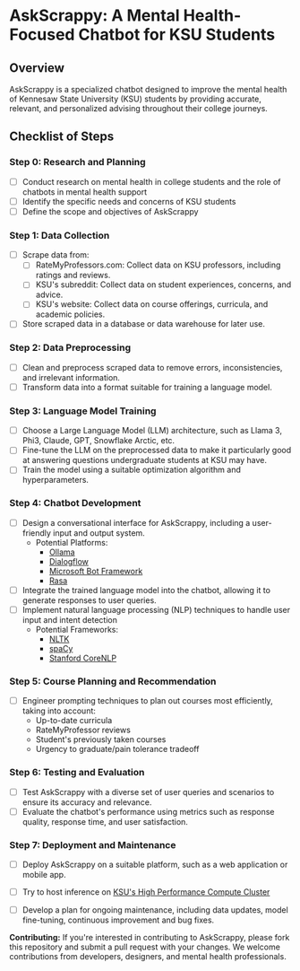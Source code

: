 **AskScrappy: A Mental Health-Focused Chatbot for KSU Students**
===========================================================

**Overview**
-----------

AskScrappy is a specialized chatbot designed to improve the mental health of Kennesaw State University (KSU) students by providing accurate, relevant, and personalized advising throughout their college journeys.

**Checklist of Steps**
--------------------
### Step 0: Research and Planning
* [ ] Conduct research on mental health in college students and the role of chatbots in mental health support
* [ ] Identify the specific needs and concerns of KSU students
* [ ] Define the scope and objectives of AskScrappy

### Step 1: Data Collection

* [ ] Scrape data from:
	- [ ] RateMyProfessors.com: Collect data on KSU professors, including ratings and reviews.
	- [ ] KSU's subreddit: Collect data on student experiences, concerns, and advice.
	- [ ] KSU's website: Collect data on course offerings, curricula, and academic policies.
* [ ] Store scraped data in a database or data warehouse for later use.

### Step 2: Data Preprocessing

* [ ] Clean and preprocess scraped data to remove errors, inconsistencies, and irrelevant information.
* [ ] Transform data into a format suitable for training a language model.

### Step 3: Language Model Training

* [ ] Choose a Large Language Model (LLM) architecture, such as Llama 3, Phi3, Claude, GPT, Snowflake Arctic, etc.  
* [ ] Fine-tune the LLM on the preprocessed data to make it particularly good at answering questions undergraduate students at KSU may have.
* [ ] Train the model using a suitable optimization algorithm and hyperparameters.

### Step 4: Chatbot Development

* [ ] Design a conversational interface for AskScrappy, including a user-friendly input and output system.
  - Potential Platforms:
    + [Ollama](https://ollama.com/)
    + [Dialogflow](https://cloud.google.com/dialogflow?hl=en)
    + [Microsoft Bot Framework](https://botframework.com/)
    + [Rasa](https://rasa.com/docs/rasa/)
* [ ] Integrate the trained language model into the chatbot, allowing it to generate responses to user queries.
* [ ] Implement natural language processing (NLP) techniques to handle user input and intent detection
  - Potential Frameworks:
    + [NLTK](https://www.nltk.org/)
    + [spaCy](https://spacy.io/)
    + [Stanford CoreNLP](https://stanfordnlp.github.io/CoreNLP/)

### Step 5: Course Planning and Recommendation

* [ ] Engineer prompting techniques to plan out courses most efficiently, taking into account:
	- Up-to-date curricula
	- RateMyProfessor reviews
	- Student's previously taken courses
	- Urgency to graduate/pain tolerance tradeoff

### Step 6: Testing and Evaluation

* [ ] Test AskScrappy with a diverse set of user queries and scenarios to ensure its accuracy and relevance.
* [ ] Evaluate the chatbot's performance using metrics such as response quality, response time, and user satisfaction.

### Step 7: Deployment and Maintenance

* [ ] Deploy AskScrappy on a suitable platform, such as a web application or mobile app.
* [ ] Try to host inference on [KSU's High Performance Compute Cluster](https://hpcdocs.kennesaw.edu/)
* [ ] Develop a plan for ongoing maintenance, including data updates, model fine-tuning, continuous improvement and bug fixes.


**Contributing:**
If you're interested in contributing to AskScrappy, please fork this repository and submit a pull request with your changes. We welcome contributions from developers, designers, and mental health professionals.
